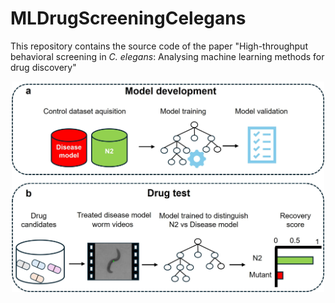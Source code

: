 # MLDrugScreeningCelegans
This repository contains the source code of the paper
"High-throughput behavioral screening in *C. elegans*: Analysing machine learning methods for drug discovery"
<p align="center">
<img src="https://github.com/AntonioGarciaGarvi/MLDrugScreeningCelegans/blob/main/Fig%202.jpg" alt="GitHub Logo" width="500"/>
</p>

